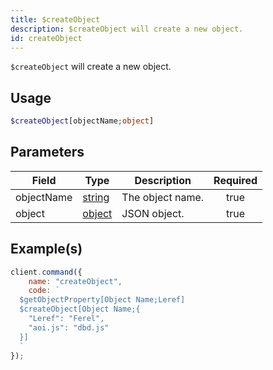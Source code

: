 ```yaml
---
title: $createObject
description: $createObject will create a new object.
id: createObject
---
```


`$createObject` will create a new object.

## Usage

```php
$createObject[objectName;object]
```

## Parameters

| Field      | Type                                                                                              | Description      | Required |
| ---------- | ------------------------------------------------------------------------------------------------- | ---------------- | :------: |
| objectName | [string](https://developer.mozilla.org/en-US/docs/Web/JavaScript/Reference/Global_Objects/String) | The object name. |   true   |
| object     | [object](https://developer.mozilla.org/en-US/docs/Web/JavaScript/Reference/Global_Objects/Object) | JSON object.     |   true   |

## Example(s)

```javascript
client.command({
    name: "createObject",
    code: `
  $getObjectProperty[Object Name;Leref]
  $createObject[Object Name;{
    "Leref": "Ferel",
    "aoi.js": "dbd.js"
  }]
  `
});
```
